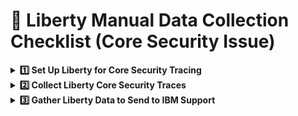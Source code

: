 # 🧩 Liberty Manual Data Collection Checklist (Core Security Issue)

<details>
<summary><b>1️⃣ Set Up Liberty for Core Security Tracing</b></summary>

1. Follow the steps in **“Enabling Trace on Liberty”** from *Set up trace and get a full dump for WebSphere Liberty*.
2. Use the following trace specification:
   ```
   com.ibm.ws.security.*=all:com.ibm.ws.webcontainer.security.*=all
   ```
3. For more details, refer to *Liberty: Logging and Trace* in IBM Documentation.

**Verify that tracing is active:**
1. Stop the Liberty server.
2. Delete existing log files under:
   ```
   <LIBERTY_HOME>/usr/servers/<serverName>/logs
   ```
3. Restart the server and ensure the logs are new.
4. Confirm that the new trace setting is applied by checking the top of `trace.log`.

</details>

<details>
<summary><b>2️⃣ Collect Liberty Core Security Traces</b></summary>

⚠️ Core security traces must be captured **from Liberty server startup**.

1. Stop the Liberty server.
2. Restart the Liberty server.
3. Reproduce the problem.
4. Record useful details, such as:
   - Relevant user and group names
   - Exact URL strings accessed
   - Approximate timestamps

</details>

<details>
<summary><b>3️⃣ Gather Liberty Data to Send to IBM Support</b></summary>

**Generate dump ZIP (logs + configs):**

- **Windows**
  ```
  <LIBERTY_HOME>\bin\server.bat dump <serverName>
  ```
- **UNIX/Linux**
  ```
  <LIBERTY_HOME>/bin/server dump <serverName>
  ```

The resulting file (for example:  
`myserver.dump-17.03.20_22.20.57.zip`) will be created under:
```
<LIBERTY_HOME>/usr/servers/<serverName>/
```

**Also collect:**
```
<JAVA_HOME>/lib/security/java.security
```

✅ Ensure the trace covers the timeframe of the issue.

When ready, send the `.zip` and supplemental information following  
**“Exchanging information with IBM Technical Support for problem determination.”**

</details>
